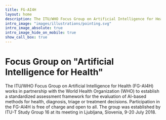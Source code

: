 ```yaml
---
title: FG-AI4H
layout: home
description: The ITU/WHO Focus Group on Artificial Intelligence for Health (FG-AI4H) works in partnership with the World Health Organization (WHO) to establish a standardized assessment framework for the evaluation ​of AI-based methods for health, diagnosis, triage or treatment decisions. Participation in the FG-AI4H is free of charge and open to all. The group was established by ITU-T Study Group 16 at its meeting in Ljubljana, Slovenia, 9-20 July 2018.
intro_image: "images/illustrations/pointing.svg"
intro_image_absolute: true
intro_image_hide_on_mobile: true
show_call_box: true
---
```


# Focus Group on "Artificial Intelligence for Health"

The ITU/WHO Focus Group on Artificial Intelligence for Health (FG-AI4H) works in partnership with the World Health Organization (WHO) to establish a standardized assessment framework for the evaluation ​of AI-based methods for health, diagnosis, triage or treatment decisions. Participation in the FG-AI4H is free of charge and open to all. The group was established by ITU-T Study Group 16 at its meeting in Ljubljana, Slovenia, 9-20 July 2018.
